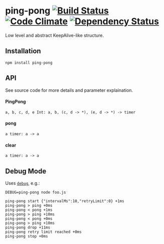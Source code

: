# ping-pong [![Build Status](https://travis-ci.org/jasonkuhrt/ping-pong.png?branch=master)](https://travis-ci.org/jasonkuhrt/ping-pong) [![Code Climate](https://codeclimate.com/github/jasonkuhrt/ping-pong.png)](https://codeclimate.com/github/jasonkuhrt/ping-pong) [![Dependency Status](https://gemnasium.com/jasonkuhrt/ping-pong.png)](https://gemnasium.com/jasonkuhrt/ping-pong)

Low level and abstract KeepAlive-like structure.


## Installation
```
npm install ping-pong
```

## API

See source code for more details and parameter explaination.

#### PingPong
```
a, b, c, d, e Int: a, b, (c, d -> *), (e, d -> *) -> timer
```

#### pong
```
a timer: a -> a
```

#### clear
```
a timer: a -> a
```


## Debug Mode

Uses [`debug`](https://github.com/visionmedia/debug), e.g.:

```
DEBUG=ping-pong node foo.js

ping-pong start {"intervalMs":10,"retryLimit":0} +1ms
ping-pong > ping +0ms
ping-pong < pong +1ms
ping-pong > ping +10ms
ping-pong < pong +0ms
ping-pong > ping +10ms
ping-pong drop +11ms
ping-pong retry limit reached +0ms
ping-pong stop +0ms
```